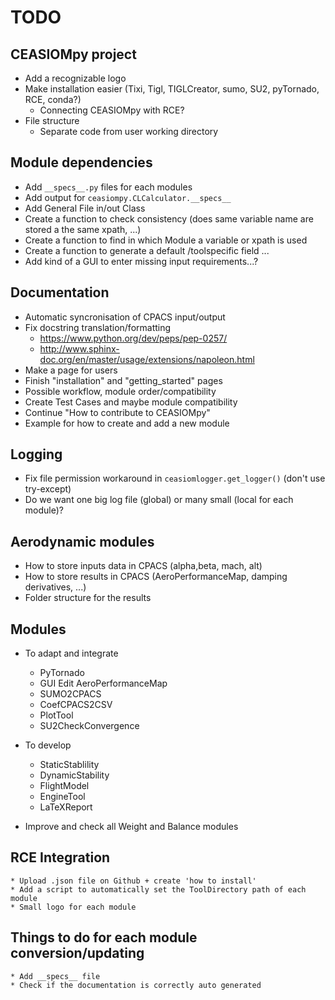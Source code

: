 # TODO

## CEASIOMpy project

* Add a recognizable logo
* Make installation easier (Tixi, Tigl, TIGLCreator, sumo, SU2, pyTornado, RCE, conda?)
    * Connecting CEASIOMpy with RCE?
* File structure
    * Separate code from user working directory

## Module dependencies

* Add `__specs__.py` files for each modules
* Add output for `ceasiompy.CLCalculator.__specs__`
* Add General File in/out Class
* Create a function to check consistency (does same variable name are stored a the same xpath, ...)
* Create a function to find in which Module a variable or xpath is used
* Create a function to generate a default /toolspecific field ...
* Add kind of a GUI to enter missing input requirements...?

## Documentation

* Automatic syncronisation of CPACS input/output
* Fix docstring translation/formatting
    * https://www.python.org/dev/peps/pep-0257/
    * http://www.sphinx-doc.org/en/master/usage/extensions/napoleon.html
* Make a page for users
* Finish "installation" and "getting_started" pages
* Possible workflow, module order/compatibility
* Create Test Cases and maybe module compatibility
* Continue "How to contribute to CEASIOMpy"
* Example for how to create and add a new module

## Logging

* Fix file permission workaround in `ceasiomlogger.get_logger()` (don't use try-except)
* Do we want one big log file (global) or many small (local for each module)?

## Aerodynamic modules
* How to store inputs data in CPACS (alpha,beta, mach, alt)
* How to store results in CPACS (AeroPerformanceMap, damping derivatives, ...)
* Folder structure for the results

## Modules

* To adapt and integrate
    * PyTornado
    * GUI Edit AeroPerformanceMap
    * SUMO2CPACS
    * CoefCPACS2CSV
    * PlotTool
    * SU2CheckConvergence

* To develop
    * StaticStablility
    * DynamicStability
    * FlightModel
    * EngineTool
    * LaTeXReport

* Improve and check all Weight and Balance modules


## RCE Integration
    * Upload .json file on Github + create 'how to install'
    * Add a script to automatically set the ToolDirectory path of each module
    * Small logo for each module


## Things to do for each module conversion/updating
    * Add __specs__ file
    * Check if the documentation is correctly auto generated
